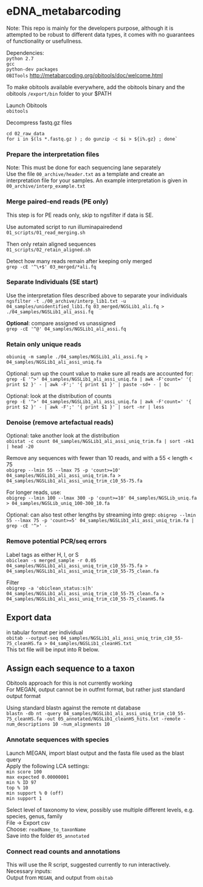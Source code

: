 # eDNA_metabarcoding
Note: This repo is mainly for the developers purpose, although it is attempted to be robust to different data types, it comes with no guarantees of functionality or usefullness.    


Dependencies:    
`python 2.7`    
`gcc`     
`python-dev packages`        
`OBITools` http://metabarcoding.org/obitools/doc/welcome.html       

To make obitools available everywhere, add the obitools binary and the obitools `/export/bin` folder to your $PATH      


Launch Obitools    
`obitools`    

Decompress fastq.gz files
```
cd 02_raw_data     
for i in $(ls *.fastq.gz ) ; do gunzip -c $i > ${i%.gz} ; done`
```

### Prepare the interpretation files
Note: This must be done for each sequencing lane separately       
Use the file `00_archive/header.txt` as a template and create an interpretation file for your samples. An example interpretation is given in `00_archive/interp_example.txt`       

### Merge paired-end reads (PE only)   
This step is for PE reads only, skip to ngsfilter if data is SE.    

Use automated script to run illuminapairedend      
`01_scripts/01_read_merging.sh` 

Then only retain aligned sequences    
`01_scripts/02_retain_aligned.sh`     

Detect how many reads remain after keeping only merged    
`grep -cE '^\+$' 03_merged/*ali.fq`

### Separate Individuals (SE start)   
Use the interpretation files described above to separate your individuals   
`ngsfilter -t ./00_archive/interp_lib1.txt -u 04_samples/unidentified_lib1.fq 03_merged/NGSLib1_ali.fq > ./04_samples/NGSLib1_ali_assi.fq`    

**Optional**: compare assigned vs unassigned    
`grep -cE '^@' 04_samples/NGSLib1_ali_assi.fq`    


### Retain only unique reads
`obiuniq -m sample ./04_samples/NGSLib1_ali_assi.fq > 04_samples/NGSLib1_ali_assi_uniq.fa`    

Optional: sum up the count value to make sure all reads are accounted for:    
`grep -E '^>' 04_samples/NGSLib1_ali_assi_uniq.fa | awk -F'count=' '{ print $2 }' - | awk -F';' '{ print $1 }' | paste -sd+ - | bc`

Optional: look at the distribution of counts   
`grep -E '^>' 04_samples/NGSLib1_ali_assi_uniq.fa | awk -F'count=' '{ print $2 }' - | awk -F';' '{ print $1 }' | sort -nr | less`

### Denoise (remove artefactual reads)    
Optional: take another look at the distribution    
`obistat -c count 04_samples/NGSLib1_ali_assi_uniq_trim.fa | sort -nk1 | head -20`

Remove any sequences with fewer than 10 reads, and with a 55 < length < 75     
`obigrep --lmin 55 --lmax 75 -p 'count>=10' 04_samples/NGSLib1_ali_assi_uniq_trim.fa > 04_samples/NGSLib1_ali_assi_uniq_trim_c10_55-75.fa`    

For longer reads, use:   
`obigrep --lmin 100 --lmax 300 -p 'count>=10' 04_samples/NGSLib_uniq.fa > 04_samples/NGSLib_uniq_100-300_10.fa`    


Optional: can also test other lengths by streaming into grep: 
`obigrep --lmin 55 --lmax 75 -p 'count>=5' 04_samples/NGSLib1_ali_assi_uniq_trim.fa | grep -cE '^>' - `

### Remove potential PCR/seq errors    
Label tags as either H, I, or S   
`obiclean -s merged_sample -r 0.05 04_samples/NGSLib1_ali_assi_uniq_trim_c10_55-75.fa > 04_samples/NGSLib1_ali_assi_uniq_trim_c10_55-75_clean.fa`

Filter    
`obigrep -a 'obiclean_status:s|h' 04_samples/NGSLib1_ali_assi_uniq_trim_c10_55-75_clean.fa > 04_samples/NGSLib1_ali_assi_uniq_trim_c10_55-75_cleanHS.fa`

## Export data     
in tabular format per individual    
`obitab --output-seq 04_samples/NGSLib1_ali_assi_uniq_trim_c10_55-75_cleanHS.fa > 04_samples/NGSLib1_cleanHS.txt`   
This txt file will be input into R below.    

## Assign each sequence to a taxon
Obitools approach for this is not currently working    
For MEGAN, output cannot be in outfmt format, but rather just standard output format   

Using standard blastn against the remote nt database   
`blastn -db nt -query 04_samples/NGSLib1_ali_assi_uniq_trim_c10_55-75_cleanHS.fa -out 05_annotated/NGSLib1_cleanHS_hits.txt -remote -num_descriptions 10 -num_alignments 10`    


### Annotate sequences with species   
Launch MEGAN, import blast output and the fasta file used as the blast query  
Apply the following LCA settings:   
`min score 100`    
`max expected 0.00000001`   
`min % ID 97`   
`top % 10`   
`min support % 0 (off)`   
`min support 1`   

Select level of taxonomy to view, possibly use multiple different levels, e.g. species, genus, family       
File -> Export csv      
Choose: `readName_to_taxonName`    
Save into the folder  `05_annotated`  

### Connect read counts and annotations    
This will use the R script, suggested currently to run interactively.   
Necessary inputs:   
Output from `MEGAN`, and output from `obitab`   



